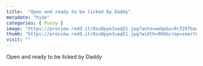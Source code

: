 ```yaml
---
title:  "Open and ready to be licked by Daddy"
metadate: "hide"
categories: [ Pussy ]
image: "https://preview.redd.it/8su0pye3uaq51.jpg?auto=webp&s=9cf28fbaa103435dffc748aa74cdceef61a7f933"
thumb: "https://preview.redd.it/8su0pye3uaq51.jpg?width=960&crop=smart&auto=webp&s=85191ff9cbd44be77e9316d5d9c7df6d62bf3e5d"
visit: ""
---
```

Open and ready to be licked by Daddy
